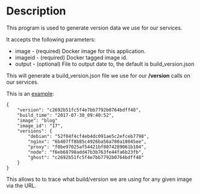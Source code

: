 # Description

This program is used to generate version data we use for our services.

It accepts the following parameters:

* image - (required) Docker image for this application.
* imageid - (required) Docker tagged image id.
* output - (optional) File to output date to, the default is build_version.json

This will generate a build_version.json file we use for our **/version** calls on our services.

This is an [example](https://www.2829applegate.com/active):

    {
        "version": "c2692b51fc5f4e7bb7792b0764bdff48",
        "build_time": "2017-07-30_09:40:52",
        "image": "blog"
        "image_id": "17",
        "versions": {
            "debian": "52f04f4cf4eb4dc091ae5c2efceb7798",
            "nginx": "6b407ff8b85c4926ba56a780a18045ee",
            "proxy": "f0be97025af54421bf8074289061b104",
            "node": "f6eb68798add47b3b763fe44fa6b23fb",
            "ghost": "c2692b51fc5f4e7bb7792b0764bdff48"
        }
    }

This allows to to trace what build/version we are using for any given image via the URL.